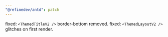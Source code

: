 ```yaml
---
"@refinedev/antd": patch
---
```


fixed: `<ThemedTitleV2 />` border-bottom removed.
fixed: `<ThemedLayoutV2 />` glitches on first render.
